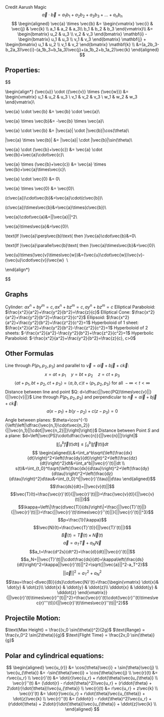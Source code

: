 Credit Aarush Magic
$$\vec{a} \cdot \vec{b} = a_1 b_1 + a_2 b_2 + a_3 b_3 + \dots + a_n b_n$$
$$
\begin{aligned}
\vec{a} \times \vec{b} &=
\begin{vmatrix} \vec{i} & \vec{j} & \vec{k} \\
a_1 & a_2 & a_3\\
b_1 & b_2 & b_3  \end{vmatrix}\\ &= 
\begin{bmatrix}
u_2 & u_3 \\
v_2 & v_3
\end{bmatrix} \mathbf{i} -
\begin{bmatrix}
u_1 & u_3 \\
v_1 & v_3 
\end{bmatrix} \mathbf{j} + 
\begin{bmatrix}
u_1 & u_2 \\
v_1 & v_2
\end{bmatrix} \mathbf{k} \\
&=(a_2b_3-b_2a_3)\vec{i}-(a_1b_3+b_1a_3)\vec{j}+(a_1b_2+b_1a_2)\vec{k}
\end{aligned}
$$
## Properties:
$$

\begin{align*}
{\vec{u}} \cdot ({\vec{v}} \times {\vec{w}}) &= 
\begin{vmatrix}
    u_1 & u_2 & u_3 \\
    v_1 & v_2 & v_3 \\
    w_1 & w_2 & w_3 
\end{vmatrix}\\

\vec{a} \cdot \vec{b} &= \vec{b} \cdot \vec{a}\\

\vec{a} \times \vec{b}&= -\vec{b} \times \vec{a}\\

\vec{a} \cdot \vec{b} &= |\vec{a}| \cdot |\vec{b}|\cos(\theta)\\

|\vec{a} \times \vec{b}| &= |\vec{a}| \cdot |\vec{b}|\sin(\theta)\\

\vec{a} \cdot (\vec{b}+\vec{c}) &= \vec{a} \cdot \vec{b}+\vec{a}\cdot\vec{c}\\

\vec{a} \times (\vec{b}+\vec{c}) &= \vec{a} \times \vec{b}+\vec{a}\times\vec{c}\\

\vec{a} \cdot \vec{0} &= 0\\

\vec{a} \times \vec{0} &= \vec{0}\\

(c\vec{a})\cdot\vec{b}&=\vec{a}\cdot(c\vec{b})\\

(c\vec{a})\times\vec{b}&=\vec{a}\times(c\vec{b})\\

\vec{a}\cdot\vec{a}&=||\vec{a}||^2\\

\vec{a}\times\vec{a}&=\vec{0}\\

\text{If }\vec{a}\perp\vec{b}\text{ then }\vec{a}\cdot\vec{b}&=0\\

\text{If }\vec{a}\parallel\vec{b}\text{ then }\vec{a}\times\vec{b}&=\vec{0}\\

\vec{u}\times(\vec{v}\times\vec{w})&=(\vec{u}\cdot\vec{w})\vec{v}-(\vec{u}\cdot\vec{v})\vec{w}  \\

\end{align*}

$$

## Graphs
Cylinder: $ax^n+by^m=c,ax^n+bz^m=c,ay^n+bz^m=c$
Elliptical Paraboloid: $\frac{x^2}{a^2}+\frac{y^2}{b^2}=\frac{z}{c}$
Elliptical Cone: $\frac{x^2}{a^2}+\frac{y^2}{b^2}=\frac{z^2}{c^2}$
Ellipsoid: $\frac{x^2}{a^2}+\frac{y^2}{b^2}+\frac{z^2}{c^2}=1$
Hyperboloid of 1 sheet: $\frac{x^2}{a^2}+\frac{y^2}{b^2}-\frac{z^2}{c^2}=1$
Hyperboloid of 2 sheets: $-\frac{x^2}{a^2}-\frac{y^2}{b^2}+\frac{z^2}{c^2}=1$
Hyperbolic Paraboloid: $-\frac{x^2}{a^2}+\frac{y^2}{b^2}=\frac{z}{c}, c>0$
## Other Formulas 
Line through $P(p_1,p_2,p_3)$ and parallel to $\vec{v}=a\vec{i}+b\vec{j}+c\vec{k}$: 
$$x=at+p_1 \quad y=bt+p_2 \quad z=ct+p_3$$
$$\langle at+p_1,bt+p_2,ct+p_3 \rangle=\langle a,b,c\rangle t+\langle p_1,p_2,p_3\rangle \text{ for all } -\infty<t<\infty$$
Distance between line and point $Q: d=\dfrac{||\vec{PQ}\times\vec{v}||}{||\vec{v}||}$
Line through $P(p_1,p_2,p_3)$ and perpendicular to $\vec{n}=a\vec{i}+b\vec{j}+c\vec{k}:$
$$a(x-p_1)+b(y-p_2)+c(z-p_3)=0$$
Angle between planes: $\theta=\cos^{-1}{\left(\left|\dfrac{\vec{n_1}\cdot\vec{n_2}}{||\vec{n_1}||\cdot||\vec{n_2}||}\right|\right)}$
Distance between Point $S$ and a plane: $d=\left|\vec{PS}\cdot\dfrac{\vec{n}}{||\vec{n}||}\right|$
$$\left\|\int_a^b\vec{f}(t)d{t}\right\|\leq\int_a^b\|\vec{f}(t)\|d{t}$$
$$
\begin{aligned}L&=\int_a^b\sqrt{\left(\frac{dx}{dt}\right)^2+\left(\frac{dy}{dt}\right)^2+\left(\frac{dz}{dt}\right)^2}dt&=\int_a^b||\vec{r}'(t)||dt \\
s(t)&=\int_{t_0}^t\sqrt{\left(\frac{dx}{d\tau}\right)^2+\left(\frac{dy}{d\tau}\right)^2+\left(\frac{dz}{d\tau}\right)^2}d\tau&=\int_{t_0}^t||\vec{r}'(\tau)||d\tau \end{aligned}$$
$$\frac{ds}{dt}=||\vec{v}(t)||$$
$$\vec{T}(t)=\frac{\vec{r}'(t)}{||\vec{r}'(t)||}=\frac{\vec{v}(t)}{||\vec{v}(t)||}$$
$$\kappa=\left\|\frac{d\vec{T}}{ds}\right\|=\frac{||\vec{T}'(t)||}{||\vec{r}'(t)||}=\frac{||\vec{r}'(t)\times\vec{r}''(t)||}{||\vec{r}'(t)||^3}$$
$$p=\frac{1}{\kappa}$$
$$\vec{N}(t)=\frac{\vec{T}'(t)}{||\vec{T}'(t)||}$$
$$\vec{B}(t)=\vec{T}(t)\times\vec{N}(t)$$
$$\vec{a}=a_T\vec{T}+a_N\vec{N}$$
$$a_t=\frac{d^2s}{dt^2}=\frac{d}{dt}||\vec{r}'(t)||$$
$$a_N=||\vec{T}'(t)||\cdot\frac{ds}{dt}=\kappa\left(\frac{ds}{dt}\right)^2=\kappa||\vec{r}'(t)||^2=\sqrt{||\vec{a}||^2-a_T^2}$$
$$||\vec{a}||^2=a_T^2+a_N^2$$
$$\tau=\frac{-d\vec{B}}{ds}\cdot\vec{N}'(t)=\frac{\begin{vmatrix} \dot{x}& \dot{y} & \dot{z}\\
\ddot{x} & \ddot{y} & \ddot{z}\\
\dddot{x} & \dddot{y} & \dddot{z}  \end{vmatrix}}{||\vec{r}'(t)\times\vec{r}''(t)||^2}=\frac{\vec{r}'(t)\cdot(\vec{r}''(t)\times\vec{r}'''(t))}{||\vec{r}'(t)\times\vec{r}''(t)||^2}$$
## Projectile Motion:
$\text{Max Height} = \frac{(v_0 \sin(\theta))^2}{2g}$
$\text{Range} = \frac{v_0^2 \sin(2\theta)}{g}$
$\text{Flight Time} = \frac{2v_0 \sin(\theta)}{g}$
## Polar and cylindrical equations:
$$
\begin{aligned}
\vec{u_{r}} &= \cos{\theta}\vec{i} + \sin{\theta}\vec{j} \\
\vec{u_{\theta}} &= -\sin{\theta}\vec{i} + \cos{\theta}\vec{j} \\
\vec{r}(t) &= r\vec{u_r} \\
\vec{r}'(t) &= \dot{r}\vec{u_r} + r\dot{\theta}\vec{u_{\theta}} \\
\vec{r}''(t) &= (\ddot{r} - r\dot{\theta}^2)\vec{u_r} + (r\ddot{\theta} + 2\dot{r}\dot{\theta})\vec{u_{\theta}} \\
\vec{r}(t) &= r\vec{u_r} + z\vec{k} \\
\vec{r}'(t) &= \dot{r}\vec{u_r} + r\dot{\theta}\vec{u_{\theta}} + \dot{z}\vec{k} \\
\vec{r}''(t) &= (\ddot{r} - r\dot{\theta}^2)\vec{u_r} + (r\ddot{\theta} + 2\dot{r}\dot{\theta})\vec{u_{\theta}} + \ddot{z}\vec{k} \\
\end{aligned}
$$
